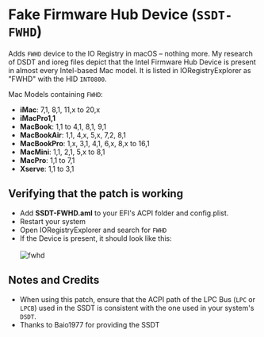 # Fake Firmware Hub Device (`SSDT-FWHD`) 
Adds `FWHD` device to the IO Registry in macOS – nothing more. My research of DSDT and ioreg files depict that the Intel Firmware Hub Device is present in almost every Intel-based Mac model. It is listed in IORegistryExplorer as "FWHD" with the HID `INT0800`.

Mac Models containing `FWHD`:

- **iMac**: 7,1, 8,1, 11,x to 20,x
- **iMacPro1,1**
- **MacBook**: 1,1 to 4,1, 8,1, 9,1
- **MacBookAir**: 1,1, 4,x, 5,x, 7,2, 8,1
- **MacBookPro**: 1,x, 3,1, 4,1, 6,x, 8,x to 16,1
- **MacMini**: 1,1, 2,1, 5,x to 8,1 
- **MacPro**: 1,1 to 7,1
- **Xserve**: 1,1 to 3,1

## Verifying that the patch is working
- Add **SSDT-FWHD.aml** to your EFI's ACPI folder and config.plist.
- Restart your system 
- Open IORegistryExplorer and search for `FWHD`
- If the Device is present, it should look like this:</br></br>![fwhd](https://user-images.githubusercontent.com/76865553/152636354-76767c7b-5517-47da-a85d-5c9f35211488.png)
  
## Notes and Credits
- When using this patch, ensure that the ACPI path of the LPC Bus (`LPC` or `LPCB`) used in the SSDT is consistent with the one used in your system's `DSDT`. 
- Thanks to Baio1977 for providing the SSDT
